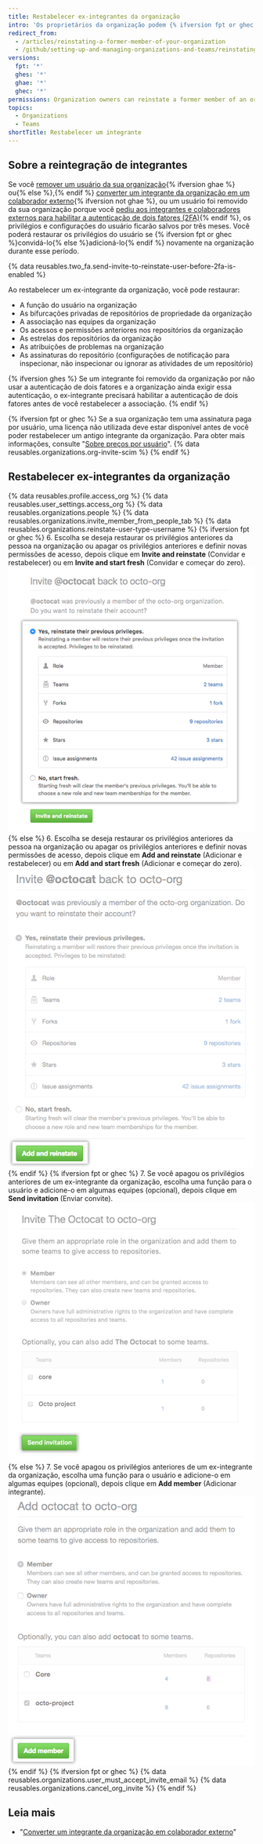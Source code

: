 ```yaml
---
title: Restabelecer ex-integrantes da organização
intro: 'Os proprietários da organização podem {% ifversion fpt or ghec %}convidar ex-integrantes da organização a voltar a juntar-se{% else %}e adicionar ex-integrantes {% endif%} à sua organização e escolher se deseja restaurar a função anterior, as permissões de acesso, as bifurcações e as configurações dessa pessoa.'
redirect_from:
  - /articles/reinstating-a-former-member-of-your-organization
  - /github/setting-up-and-managing-organizations-and-teams/reinstating-a-former-member-of-your-organization
versions:
  fpt: '*'
  ghes: '*'
  ghae: '*'
  ghec: '*'
permissions: Organization owners can reinstate a former member of an organization.
topics:
  - Organizations
  - Teams
shortTitle: Restabelecer um integrante
---
```


## Sobre a reintegração de integrantes

Se você [remover um usuário da sua organização](/articles/removing-a-member-from-your-organization){% ifversion ghae %} ou{% else %},{% endif %} [converter um integrante da organização em um colaborador externo](/articles/converting-an-organization-member-to-an-outside-collaborator){% ifversion not ghae %}, ou um usuário foi removido da sua organização porque você [pediu aos integrantes e colaboradores externos para habilitar a autenticação de dois fatores (2FA)](/articles/requiring-two-factor-authentication-in-your-organization){% endif %}, os privilégios e configurações do usuário ficarão salvos por três meses. Você poderá restaurar os privilégios do usuário se {% ifversion fpt or ghec %}convidá-lo{% else %}adicioná-lo{% endif %} novamente na organização durante esse período.

{% data reusables.two_fa.send-invite-to-reinstate-user-before-2fa-is-enabled %}

Ao restabelecer um ex-integrante da organização, você pode restaurar:
 - A função do usuário na organização
 - As bifurcações privadas de repositórios de propriedade da organização
 - A associação nas equipes da organização
 - Os acessos e permissões anteriores nos repositórios da organização
 - As estrelas dos repositórios da organização
 - As atribuições de problemas na organização
 - As assinaturas do repositório (configurações de notificação para inspecionar, não inspecionar ou ignorar as atividades de um repositório)

{% ifversion ghes %}
Se um integrante foi removido da organização por não usar a autenticação de dois fatores e a organização ainda exigir essa autenticação, o ex-integrante precisará habilitar a autenticação de dois fatores antes de você restabelecer a associação.
{% endif %}

{% ifversion fpt or ghec %}
Se a sua organização tem uma assinatura paga por usuário, uma licença não utilizada deve estar disponível antes de você poder restabelecer um antigo integrante da organização. Para obter mais informações, consulte "[Sobre preços por usuário](/articles/about-per-user-pricing)". {% data reusables.organizations.org-invite-scim %}
{% endif %}

## Restabelecer ex-integrantes da organização

{% data reusables.profile.access_org %}
{% data reusables.user_settings.access_org %}
{% data reusables.organizations.people %}
{% data reusables.organizations.invite_member_from_people_tab %}
{% data reusables.organizations.reinstate-user-type-username %}
{% ifversion fpt or ghec %}
6. Escolha se deseja restaurar os privilégios anteriores da pessoa na organização ou apagar os privilégios anteriores e definir novas permissões de acesso, depois clique em **Invite and reinstate** (Convidar e restabelecer) ou em **Invite and start fresh** (Convidar e começar do zero). ![Escolher restaurar as informações ou não](/assets/images/help/organizations/choose_whether_to_restore_org_member_info.png)
{% else %}
6. Escolha se deseja restaurar os privilégios anteriores da pessoa na organização ou apagar os privilégios anteriores e definir novas permissões de acesso, depois clique em **Add and reinstate** (Adicionar e restabelecer) ou em **Add and start fresh** (Adicionar e começar do zero). ![Escolher se deseja restaurar os privilégios](/assets/images/help/organizations/choose_whether_to_restore_org_member_info_ghe.png)
{% endif %}
{% ifversion fpt or ghec %}
7. Se você apagou os privilégios anteriores de um ex-integrante da organização, escolha uma função para o usuário e adicione-o em algumas equipes (opcional), depois clique em **Send invitation** (Enviar convite). ![Opções Role and team (Função e equipe) e botão send invitation (enviar convite)](/assets/images/help/organizations/add-role-send-invitation.png)
{% else %}
7. Se você apagou os privilégios anteriores de um ex-integrante da organização, escolha uma função para o usuário e adicione-o em algumas equipes (opcional), depois clique em **Add member** (Adicionar integrante). ![Opções Role and team (Função e equipe) e botão add member (adicionar integrante)](/assets/images/help/organizations/add-role-add-member.png)
{% endif %}
{% ifversion fpt or ghec %}
{% data reusables.organizations.user_must_accept_invite_email %} {% data reusables.organizations.cancel_org_invite %}
{% endif %}

## Leia mais

- "[Converter um integrante da organização em colaborador externo](/articles/converting-an-organization-member-to-an-outside-collaborator)"
